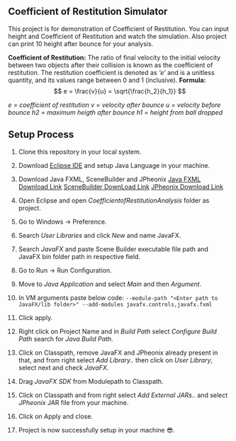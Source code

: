 ## Coefficient of Restitution Simulator

This project is for demonstration of Coefficient of Restitution. You can input height and Coefficient of Restitution and watch the simulation. Also project can print 10 height after bounce for your analysis.

**Coefficient of Restitution:** The ratio of final velocity to the initial velocity between two objects after their collision is known as the coefficient of restitution. The restitution coefficient is denoted as _‘*e*’_ and is a unitless quantity, and its values range between 0 and 1 (inclusive).
**Formula:**
$$ e = \frac{v}{u} = \sqrt{\frac{h_2}{h_1}} $$

_e = coefficient of restitution_
_v = velocity after bounce_
_u = velocity before bounce_
_h2 = maximum heigth after bounce_
_h1 = height from ball dropped_

## Setup Process

1.  Clone this repository in your local system.
2.  Download [Eclipse IDE](https://www.eclipse.org/downloads/) and setup Java Language in your machine.

3.  Download Java FXML, SceneBuilder and JPheonix
    [Java FXML Download Link](https://gluonhq.com/products/javafx/)
    [SceneBuilder DownLoad Link](https://gluonhq.com/products/scene-builder/)
    [JPheonix Download Link](https://github.com/sshahine/JFoenix)
4.  Open Eclipse and open _CoefficientofRestitutionAnalysis_ folder as project.
5.  Go to Windows -> Preference.
6.  Search _User Libraries_ and click _New_ and name JavaFX.
7.  Search _JavaFX_ and paste Scene Builder executable file path and JavaFX bin folder path in respective field.
8.  Go to Run -> Run Configuration.
9.  Move to _Java Application_ and select _Main_ and then _Argument_.
10. In VM arguments paste below code:
    `--module-path "<Enter path to JavaFX/lib folder>" --add-modules javafx.controls,javafx.fxml`
11. Click apply.
12. Right click on Project Name and in _Build Path_ select _Configure Build Path_ search for _Java Build Path_.
13. Click on Classpath, remove JavaFX and JPheonix already present in that, and from right select _Add Library.._ then click on _User Library_, select next and check _JavaFX_.
14. Drag _JavaFX SDK_ from Modulepath to Classpath.
15. Click on Classpath and from right select _Add External JARs.._ and select _JPheonix_ JAR file from your machine.
16. Click on Apply and close.
17. Project is now successfully setup in your machine :sunglasses:.
